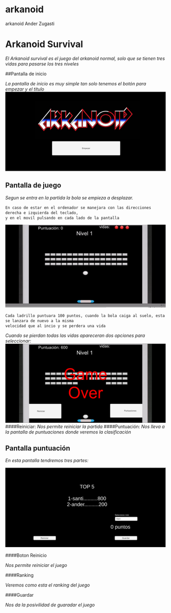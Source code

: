 # arkanoid
arkanoid Ander Zugasti
# Arkanoid Survival

_El Arkanoid survival es el juego del arkanoid normal, solo que se tienen tres vidas para pasarse los tres niveles_

##Pantalla de inicio 

_La pantalla de inicio es muy simple tan solo tenemos el botón para empezar y el titulo_
<img src="imagenes/imagen arkanoid inicio.png" />




## Pantalla de juego 

_Segun se entra en la partida la bola se empieza a desplazar._

```
En caso de estar en el ordenador se manejara con las direcciones derecha e izquierda del teclado,
y en el movil pulsando en cada lado de la pantalla
```
![](imagenes/juego.gif)
```
Cada ladrillo puntuara 100 puntos, cuando la bola caiga al suelo, esta se lanzara de nuevo a la misma 
velocidad que al incio y se perdera una vida
```

_Cuando se pierdan todas las vidas apareceran dos opciones para seleccionar:_
<img src="imagenes/final de partida.png" />
####Reiniciar:
_Nos permite reiniciar la partida_
####Puntuación:
_Nos lleva a la pantalla de puntuaciones donde veremos la clasificación_
## Pantalla puntuación

_En esta pantalla tendremos tres partes:_

<img src="imagenes/puntuacion.png" />

####Boton Reinicio

_Nos permite reiniciar el juego_

####Ranking

_Veremos como esta el ranking del juego_

####Guardar

_Nos da la posivilidad de guaradar el juego_

